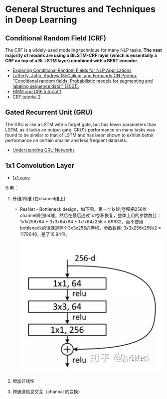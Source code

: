 # General Structures and Techniques in Deep Learning

## Conditional Random Field (CRF)

The CRF is a widely-used modeling technique for many NLP tasks. **The vast majority of models are using a BiLSTM-CRF layer (which is essentially a CRF on top of a Bi-LSTM layer) combined with a BERT encoder.**

- [Exploring Conditional Random Fields for NLP Applications](https://hyperscience.com/tech-blog/exploring-crfs-for-nlp-applications/)
- [Lafferty, John, Andrew McCallum, and Fernando CN Pereira. "Conditional random fields: Probabilistic models for segmenting and labeling sequence data." (2001).](https://repository.upenn.edu/cgi/viewcontent.cgi?article=1162&context=cis_papers)
- [HMM and CRF tutorial 1](https://zhuanlan.zhihu.com/p/29989121)
- [CRF tutorial 2](https://zhuanlan.zhihu.com/p/70067113)

## Gated Recurrent Unit (GRU)

The GRU is like a LSTM with a forget gate, but has fewer parameters than LSTM, as it lacks an output gate. GRU's performance on many tasks was found to be similar to that of LSTM and has been shown to exhibit better performance on certain smaller and less frequent datasets.

- [Understanding GRU Networks](https://towardsdatascience.com/understanding-gru-networks-2ef37df6c9be)

## 1x1 Convolution Layer

- [1x1 conv](https://zhuanlan.zhihu.com/p/40050371)

作用：

1. 升维/降维 (在channel维上)

   - ResNet - Bottleneck design，如下图。第一个1x1的卷积把256维channel降到64维，然后在最后通过1x1卷积恢复，整体上用的参数数目：1x1x256x64 + 3x3x64x64 + 1x1x64x256 = 69632，而不使用bottleneck的话就是两个3x3x256的卷积，参数数目: 3x3x256x256x2 = 1179648，差了16.94倍。

     ![](./pic/bottleneck.png)

2. 增加非线性

3. 跨通道信息交互（channal 的变换）
